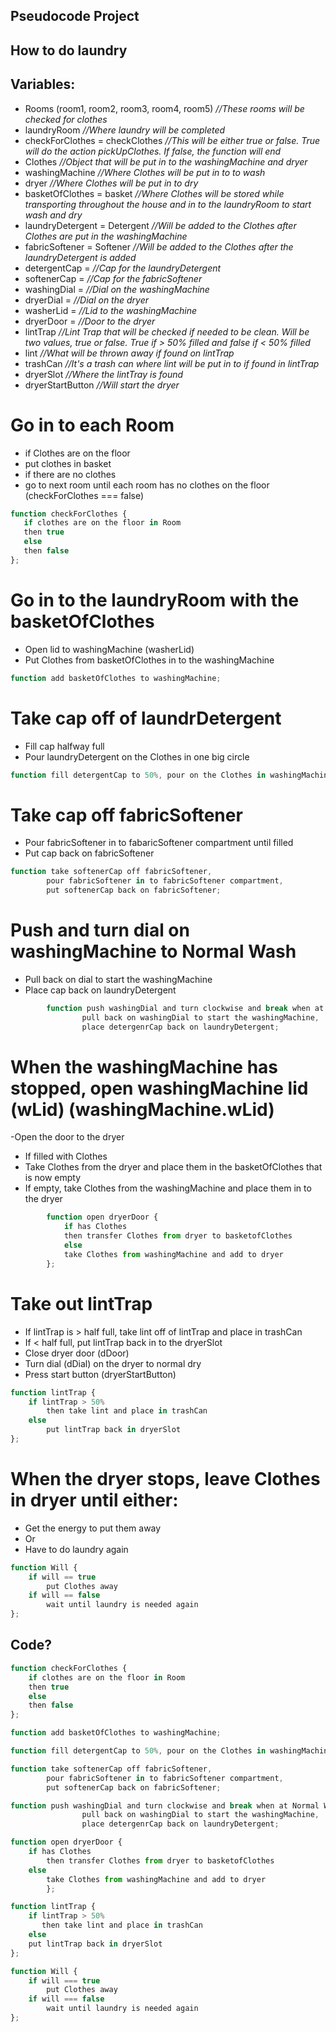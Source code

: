 ## Pseudocode Project

## How to do laundry

## Variables: 
- Rooms (room1, room2, room3, room4, room5) *//These rooms will be checked for clothes*
- laundryRoom *//Where laundry will be completed*
- checkForClothes = checkClothes *//This will be either true or false. True will do the action pickUpClothes. If false, the function will end*
- Clothes *//Object that will be put in to the washingMachine and dryer*
- washingMachine *//Where Clothes will be put in to to wash*
- dryer *//Where Clothes will be put in to dry*
- basketOfClothes = basket *//Where Clothes will be stored while transporting throughout the house and in to the laundryRoom to start wash and dry*
- laundryDetergent = Detergent *//Will be added to the Clothes after Clothes are put in the washingMachine*
- fabricSoftener = Softener *//Will be added to the Clothes after the laundryDetergent is added*
- detergentCap =  *//Cap for the laundryDetergent*
- softenerCap =  *//Cap for the fabricSoftener*
- washingDial =  *//Dial on the washingMachine*
- dryerDial =  *//Dial on the dryer*
- washerLid =  *//Lid to the washingMachine*
- dryerDoor =  *//Door to the dryer*
- lintTrap *//Lint Trap that will be checked if needed to be clean. Will be two values, true or false. True if > 50% filled and false if < 50% filled*
- lint *//What will be thrown away if found on lintTrap*
- trashCan *//It's a trash can where lint will be put in to if found in lintTrap*
- dryerSlot *//Where the lintTray is found*
- dryerStartButton *//Will start the dryer*

# Go in to each Room
- if Clothes are on the floor
- put clothes in basket
- if there are no clothes
- go to next room until each room has no clothes on the floor (checkForClothes === false)

 ```js
function checkForClothes {
    if clothes are on the floor in Room
    then true
    else
    then false
};
 ```



# Go in to the laundryRoom with the basketOfClothes
- Open lid to washingMachine (washerLid)
- Put Clothes from basketOfClothes in to the washingMachine

 ```js
function add basketOfClothes to washingMachine;
 ```

# Take cap off of laundrDetergent
- Fill cap halfway full
- Pour laundryDetergent on the Clothes in one big circle

```js
function fill detergentCap to 50%, pour on the Clothes in washingMachine;
```

# Take cap off fabricSoftener
- Pour fabricSoftener in to fabaricSoftener compartment until filled
- Put cap back on fabricSoftener

```js
function take softenerCap off fabricSoftener,
        pour fabricSoftener in to fabricSoftener compartment,
        put softenerCap back on fabricSoftener;
```

# Push and turn dial on washingMachine to Normal Wash
- Pull back on dial to start the washingMachine
- Place cap back on laundryDetergent

```js
        function push washingDial and turn clockwise and break when at Normal Wash,
                pull back on washingDial to start the washingMachine,
                place detergenrCap back on laundryDetergent;
```

# When the washingMachine has stopped, open washingMachine lid (wLid) (washingMachine.wLid)
-Open the door to the dryer
- If filled with Clothes
- Take Clothes from the dryer and place them in the basketOfClothes that is now empty
- If empty, take Clothes from the washingMachine and place them in to the dryer

```js
        function open dryerDoor {
            if has Clothes
            then transfer Clothes from dryer to basketofClothes
            else
            take Clothes from washingMachine and add to dryer
        };
```

# Take out lintTrap
- If lintTrap is > half full, take lint off of lintTrap and place in trashCan
- If < half full, put lintTrap back in to the dryerSlot
- Close dryer door (dDoor)
- Turn dial (dDial) on the dryer to normal dry
- Press start button (dryerStartButton)

```js
function lintTrap {
    if lintTrap > 50%
        then take lint and place in trashCan
    else
        put lintTrap back in dryerSlot
};
```

# When the dryer stops, leave Clothes in dryer until either:
- Get the energy to put them away
- Or
- Have to do laundry again

```js
function Will {
    if will == true
        put Clothes away
    if will == false
        wait until laundry is needed again
};
```

## Code?

```js
function checkForClothes {
    if clothes are on the floor in Room
    then true
    else
    then false
};

function add basketOfClothes to washingMachine;

function fill detergentCap to 50%, pour on the Clothes in washingMachine;

function take softenerCap off fabricSoftener,
        pour fabricSoftener in to fabricSoftener compartment,
        put softenerCap back on fabricSoftener;

function push washingDial and turn clockwise and break when at Normal Wash,
                pull back on washingDial to start the washingMachine,
                place detergenrCap back on laundryDetergent;

function open dryerDoor {
    if has Clothes
        then transfer Clothes from dryer to basketofClothes
    else
        take Clothes from washingMachine and add to dryer
        };

function lintTrap {
    if lintTrap > 50%
       then take lint and place in trashCan
    else
    put lintTrap back in dryerSlot
};

function Will {
    if will === true
        put Clothes away
    if will === false
        wait until laundry is needed again
};

```